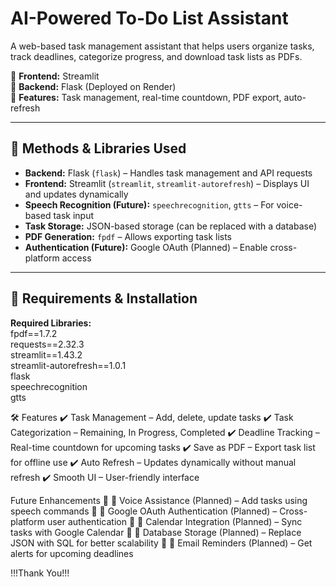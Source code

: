 # AI-Powered To-Do List Assistant  

A web-based task management assistant that helps users organize tasks, track deadlines, categorize progress, and download task lists as PDFs.  

🔹 **Frontend:** Streamlit  
🔹 **Backend:** Flask (Deployed on Render)  
🔹 **Features:** Task management, real-time countdown, PDF export, auto-refresh  

---

## 🔧 Methods & Libraries Used  

- **Backend:** Flask (`flask`) – Handles task management and API requests  
- **Frontend:** Streamlit (`streamlit`, `streamlit-autorefresh`) – Displays UI and updates dynamically  
- **Speech Recognition (Future):** `speechrecognition`, `gtts` – For voice-based task input  
- **Task Storage:** JSON-based storage (can be replaced with a database)  
- **PDF Generation:** `fpdf` – Allows exporting task lists  
- **Authentication (Future):** Google OAuth (Planned) – Enable cross-platform access  

---

## 📜 Requirements & Installation  
**Required Libraries:**  
fpdf==1.7.2  
requests==2.32.3  
streamlit==1.43.2  
streamlit-autorefresh==1.0.1  
flask  
speechrecognition  
gtts  

🛠 Features
✔ Task Management – Add, delete, update tasks
✔ Task Categorization – Remaining, In Progress, Completed
✔ Deadline Tracking – Real-time countdown for upcoming tasks
✔ Save as PDF – Export task list for offline use
✔ Auto Refresh – Updates dynamically without manual refresh
✔ Smooth UI – User-friendly interface

Future Enhancements
🔹 🎤 Voice Assistance (Planned) – Add tasks using speech commands
🔹 🔑 Google OAuth Authentication (Planned) – Cross-platform user authentication
🔹 📅 Calendar Integration (Planned) – Sync tasks with Google Calendar
🔹 💾 Database Storage (Planned) – Replace JSON with SQL for better scalability
🔹 📧 Email Reminders (Planned) – Get alerts for upcoming deadlines

!!!Thank You!!!
